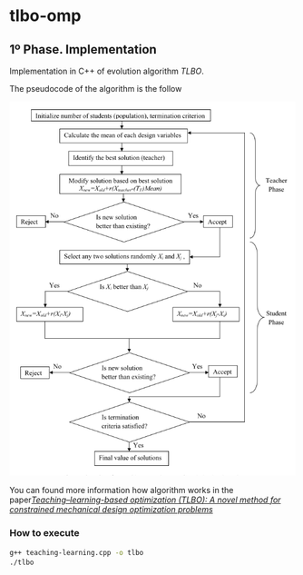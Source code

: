 # tlbo-omp

## 1º Phase. Implementation

Implementation in C++ of evolution algorithm *TLBO*. 

The pseudocode of the algorithm  is the follow

![pseudocode tlbo](https://github.com/Pmcb04/tlbo-omp/blob/main/pseudocode.png?raw=true)

You can found more information how algorithm works in the paper[*Teaching–learning-based optimization (TLBO): A novel method for constrained mechanical design optimization problems*](https://www.sciencedirect.com/science/article/abs/pii/S0010448510002484?via%3Dihub)


### How to execute

```bash
g++ teaching-learning.cpp -o tlbo 
./tlbo
```

